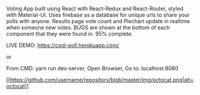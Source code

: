 Voting App built using React with React-Redux and React-Router, styled with Material-UI.
Uses firebase as a database for unique urls to share your polls with anyone.
Results page vote count and Piechart update in realtime when someone new votes.
BUGS are shown at the bottom of each component that they were found in.
95% complete.

LIVE DEMO: https://cool-poll.herokuapp.com/

or

From CMD:
yarn run dev-server,
Open Browser,
Go to: localhost:8080

[[https://github.com/username/repository/blob/master/img/octocat.png|alt=octocat]]
